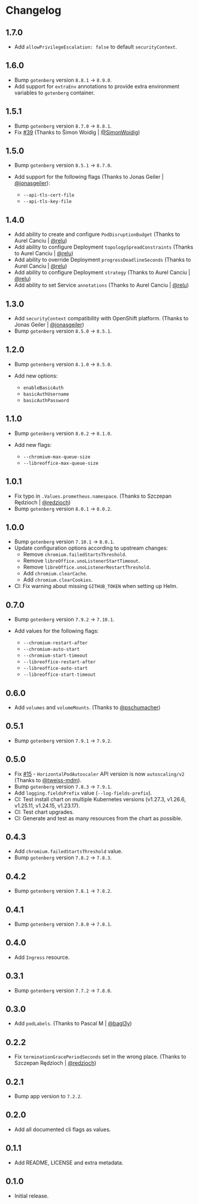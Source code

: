 # Changelog

## 1.7.0

- Add `allowPrivilegeEscalation: false` to default `securityContext`.

## 1.6.0

- Bump `gotenberg` version `8.8.1` -> `8.9.0`.
- Add support for `extraEnv` annotations to provide extra environment variables to `gotenberg` container.

## 1.5.1

- Bump `gotenberg` version `8.7.0` -> `8.8.1`.
- Fix [#39](https://github.com/MaikuMori/helm-charts/issues/39) (Thanks to Šimon Woidig | [@SimonWoidig](https://github.com/SimonWoidig))

## 1.5.0

- Bump `gotenberg` version `8.5.1` -> `8.7.0`.
- Add support for the following flags (Thanks to Jonas Geiler | [@jonasgeiler](https://github.com/jonasgeiler)):

  - `--api-tls-cert-file`
  - `--api-tls-key-file`

## 1.4.0

- Add ability to create and configure `PodDisruptionBudget` (Thanks to Aurel Canciu | [@relu](https://github.com/relu))
- Add ability to configure Deployment `topologySpreadConstraints` (Thanks to Aurel Canciu | [@relu](https://github.com/relu))
- Add ability to override Deployment `progressDeadlineSeconds` (Thanks to Aurel Canciu | [@relu](https://github.com/relu))
- Add ability to configure Deployment `strategy` (Thanks to Aurel Canciu | [@relu](https://github.com/relu))
- Add ability to set Service `annotations` (Thanks to Aurel Canciu | [@relu](https://github.com/relu))

## 1.3.0

- Add `securityContext` compatibility with OpenShift platform. (Thanks to Jonas Geiler | [@jonasgeiler](https://github.com/jonasgeiler))
- Bump `gotenberg` version `8.5.0` -> `8.5.1`.

## 1.2.0

- Bump `gotenberg` version `8.1.0` -> `8.5.0`.
- Add new options:

  - `enableBasicAuth`
  - `basicAuthUsername`
  - `basicAuthPassword`

## 1.1.0

- Bump `gotenberg` version `8.0.2` -> `8.1.0`.

- Add new flags:

  - `--chromium-max-queue-size`
  - `--libreoffice-max-queue-size`

## 1.0.1

- Fix typo in `.Values.prometheus.namespace`. (Thanks to Szczepan Rędzioch | [@redzioch](https://github.com/redzioch))
- Bump `gotenberg` version `8.0.1` -> `8.0.2`.

## 1.0.0

- Bump `gotenberg` version `7.10.1` -> `8.0.1`.
- Update configuration options according to upstream changes:
  - Remove `chromium.failedStartsThreshold`.
  - Remove `libreOffice.unoListenerStartTimeout`.
  - Remove `libreOffice.unoListenerRestartThreshold`.
  - Add `chromium.clearCache`.
  - Add `chromium.clearCookies`.
- CI: Fix warning about missing `GITHUB_TOKEN` when setting up Helm.

## 0.7.0

- Bump `gotenberg` version `7.9.2` -> `7.10.1`.
- Add values for the following flags:

  - `--chromium-restart-after`
  - `--chromium-auto-start`
  - `--chromium-start-timeout`
  - `--libreoffice-restart-after`
  - `--libreoffice-auto-start`
  - `--libreoffice-start-timeout`

## 0.6.0

- Add `volumes` and `volumeMounts`. (Thanks to [@pschumacher](https://github.com/pschumacher))

## 0.5.1

- Bump `gotenberg` version `7.9.1` -> `7.9.2`.

## 0.5.0

- Fix [#15](https://github.com/MaikuMori/helm-charts/issues/15) - `HorizontalPodAutoscaler` API version is now `autoscaling/v2` (Thanks to [@tweiss-mdm](https://github.com/tweiss-mdm)).
- Bump `gotenberg` version `7.8.3` -> `7.9.1`.
- Add `logging.fieldsPrefix` value (`--log-fields-prefix`).
- CI: Test install chart on multiple Kubernetes versions (v1.27.3, v1.26.6, v1.25.11, v1.24.15, v1.23.17).
- CI: Test chart upgrades.
- CI: Generate and test as many resources from the chart as possible.

## 0.4.3

- Add `chromium.failedStartsThreshold` value.
- Bump `gotenberg` version `7.8.2` -> `7.8.3`.

## 0.4.2

- Bump `gotenberg` version `7.8.1` -> `7.8.2`.

## 0.4.1

- Bump `gotenberg` version `7.8.0` -> `7.8.1`.

## 0.4.0

- Add `Ingress` resource.

## 0.3.1

- Bump `gotenberg` version `7.7.2` -> `7.8.0`.

## 0.3.0

- Add `podLabels`. (Thanks to Pascal M | [@bagl3y](https://github.com/bagl3y))

## 0.2.2

- Fix `terminationGracePeriodSeconds` set in the wrong place. (Thanks to Szczepan Rędzioch | [@redzioch](https://github.com/redzioch))

## 0.2.1

- Bump app version to `7.2.2`.

## 0.2.0

- Add all documented cli flags as values.

## 0.1.1

- Add README, LICENSE and extra metadata.

## 0.1.0

- Initial release.

